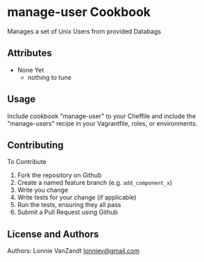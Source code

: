 manage-user Cookbook
=============
Manages a set of Unix Users from provided Databags

Attributes
----------
* None Yet
    - nothing to tune

Usage
-----

Include cookbook "manage-user" to your Cheffile and include the "manage-users" recipe in your Vagrantfile, roles, or environments.

Contributing
------------
To Contribute

1. Fork the repository on Github
2. Create a named feature branch (e.g. `add_component_x`)
3. Write you change
4. Write tests for your change (if applicable)
5. Run the tests, ensuring they all pass
6. Submit a Pull Request using Github

License and Authors
-------------------
Authors: Lonnie VanZandt <lonniev@gmail.com>

